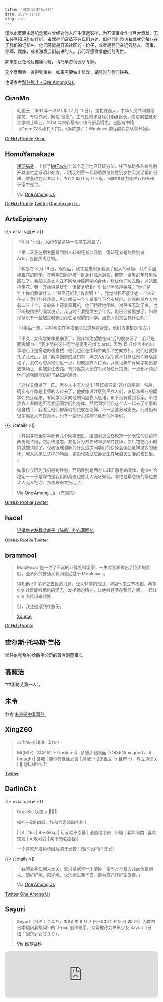 ```yaml
---
title: "纪念我们的伙伴们"
date: 2024-11-18
slug: rip
---
```


<style>
    html {
        filter: grayscale(100%);
    }
</style>

谨以此页面永远纪念那些曾经对他人产生深远影响、为开源事业作出巨大贡献、无私分享知识的伙伴们。虽然他们已经不在我们身边，但他们的灵魂和成就仍然存在于我们的记忆中。他们可能是开源社区的一份子，或者是我们亲近的朋友、同事、导师、偶像，或者激发我们前进的人。我们深感痛惜他们的离世。

如果您正在经历健康问题，请尽早咨询医疗专家。

这个页面会一直得到维护，如果需要做出修改，请随时与我们联系。

也请参考[那些秋叶 - One Among Us](https://one-among.us/)。

## QianMo

> 毛星云（1991 年—2021 年 12 月 11 日），湖北宜昌人，中华人民共和国程序员、专栏作家，网名“浅墨”。生前任腾讯游戏引擎组组长。南京航空航天大学硕士毕业，2014 年微软最有价值专家奖得主。出版有书籍《OpenCV3 编程入门》，《逐梦旅程：Windows 游戏编程之从零开始》。

[GitHub Profile](https://github.com/QianMo) [Zhihu](https://zhuanlan.zhihu.com/game-programming)

## HomoYamakaze

> [浅羽猫头](https://twitter.com/homoyamakaze)，上传了[MtF.wiki](https://mtf.wiki/zh-cn/docs/psyco/liaoning/liu-hong/)上首个辽宁地区开证方法，线下协助多名跨性别开具易性症证明和处方，和浅羽织雪一起帮助数位跨性别女性买到了低价日雌，数量约在百盒以上。2022 年 11 月 9 日晚，因网络暴力导致双相发作于家中逝世。
>
> Via [One Among Us](https://one-among.us/profile/homoyamakaze/)

[GitHub Profile](https://github.com/HomoYamakaze) [Twitter](https://web.archive.org/web/20221209083008/https://twitter.com/homoyamakaze) [One Among Us](https://one-among.us/profile/homoyamakaze/)

## ArtsEpiphany

{{< details 展开 >}}

> 『3 月 15 日，大家传言清华一名学生离世了。
>
> 『第二天我在朋友圈看到别人转的死者公开信，得知死者是跨性别者 Arts，是自杀离世的。
>
> 『也是在 3 月 16 日，晚饭后，我在食堂附近看见了很大的动静。几个手里捧着花的同学，在紫荆园附近被一群身材高大魁梧、都穿一身黑的年轻男性围住了。看起来黑衣人在不断地冲撞同学的身体，堵住他们的去路，并试图抢走花。我一开始只是好奇，但反复听到一个女同学高声哭喊：“你们是谁！你们要做什么！”甚至还听到“救命啊！” ，我觉得我不能让她一个人处在这么危险的环境里，所以想留一会儿看看会不会有危险。四周的黑衣人怕有二三十个，有的头上还戴着耳机。他们持续地围堵，对哭喊无动于衷，也不听被围住的同学说话。我当时不清楚发生了什么，但已经很愤怒了。如果现场没有一些被哭喊吸引而驻足观望的同学，黑衣人们又会做什么呢？
>
> 『（事后一想，平时也没在学校里见过这样的身影，他们肯定都是便衣。）
>
> 『不久，女同学好像更崩溃了，她非常绝望地在喊“我的朋友死了！我只是要哀悼 ta！”我才明白这些同学是要用花悼念 arts，因为 15 日传言中的出事地点正是旁边的宿舍楼，他们也正在围堵中向那个方向挣扎。他们也就挣扎了几米远，到了紫荆园前的路口中，黑衣人们似乎就不打算让他们继续挪动了。我往前想离他们近一点，但被黑衣人拦着。我看见其中有同学提出想去操场上，也被封住去路。有的黑衣人还在对现场进行拍摄，一点都不顾忌他们的包围圈妨碍了路口的通行。
>
> 『这样又僵持了一阵。黑衣人中有人说出“等校领导来”这样的字眼。然后，确实有个像是老师的人过来了，他就像没注意到黑衣人们，直接和捧花的同学们交涉起来。有同学大声向他质问黑衣人是谁，似乎没有得到答案，不过黑衣人此时也不再紧逼同学们的身体。然后同学们和这个人一起去了出事的宿舍楼下，我看见他们安静地把花放在墙脚，不一会就分散离去。此时仍有很多黑衣人守在原地，也有一些分头尾随了离开的同学们。

{{< /details >}}

> 『其实学校里每年都有几个同学去世，这些消息会在校方一如既往的封锁中曲折地传播，然后被遗忘。我也曾为去世的同学摆花哀悼，然后花在几小时内就被清除了。但我很难理解为什么这次同学们的哀悼会遇到这样激烈的破坏，我从未见过这样的场面，更没想象过它会发生在我每天生活的校园里。 』
>
> 如果仅仅因为我们是跨性别，而跨性别是西方 LGBT 思想的载体，危害社会稳定ーー于是哪怕是我们的离去也要让人无从知晓，哪怕是最悲伤的事也要让人无从纪念，那我真的太伤心了。
>
> Via [One Among Us](https://one-among.us/profile/ArtsEpiphany/) （有摘录）

[GitHub Profile](https://github.com/ArtsEpiphany) [Twitter](https://web.archive.org/web/20230526074730/https://twitter.com/ArtsEpiphany1)

## haoel

> [记录您对左耳朵耗子（陈皓）的点滴回忆](https://github.com/megaease/Remembering-Haoel)

[GitHub Profile](https://github.com/haoel) [Twitter](https://web.archive.org/web/20230526075708/https://twitter.com/haoel)

## brammool

> Moolenaar 是一位了不起的计算机科学家，一生对业界做出了巨大的贡献，业界外的普通人也间接受益于 Moolenaar。
>
> 得知他 60 多岁就去世的消息，让人非常的难过。祝福他来生有福报。希望 vim 社区能继承他的遗志，发扬他的精神，让他继续活在我们之间，一起让 vim 变得越来越好。
>
> 但，我还是感到很悲伤。
>
> [Source](https://github.com/vim/vim/issues/12730)

[GitHub Profile](https://github.com/brammool)

## 查尔斯·托马斯·芒格

曾任伯克希尔·哈撒韦公司的首席副董事长。

## 高耀洁

“中国防艾第一人”。

## 朱令

参考 [朱令铊中毒事件](https://zh.wikipedia.org/wiki/%E6%9C%B1%E4%BB%A4%E9%93%8A%E4%B8%AD%E6%AF%92%E4%BA%8B%E4%BB%B6)。

## XingZ60

> 未命名-星璃璃（幻梦）
>
> Mt(MtF) \| SCP MTF Upsilon-4 \| 多重人格侧面 \| CN&EN(no good at it though) \| 含糖 \| 偶尔有暴躁发言 \| 屏蔽一切无推文 fo 且审 fo，与立场无关 \| 💫 @LiAlH4_Tr

[Twitter](https://archive.ph/7l6Vm)

## DarlinChit

{{< details 展开 >}}
> Gravelle 咲夜ャ 🍥🏳️‍⚧️
>
> 喵呜~我是白纸，想和大家贴贴抱抱！
>
> \| 18 \| 165 \| 45~58kg \| 可涩涩不面基 \| 全能程序员 \| 断糖 \| 喜欢同类 \| 喜欢交友 \| 可攻可受 \| 某不知名狐狸 \|
>
> 一个喜欢开发色情游戏的开发者！(暂时没时间开发)

{{< /details >}}

> 「我的死与任何人无关，这只是我的一个选择，请千万不要为此而仇恨别人。请好好地、阳光地、快乐地生活下去，请为自己好好生活着。」
>
> Via [One Among Us](https://one-among.us/profile/DarlinChit/)

[Twitter](https://web.archive.org/web/20240125113323/https://nitter.tux.pizza/DarlinChit) [One Among Us](https://one-among.us/profile/DarlinChit/)

## Sayuri

> Sayuri（日语：さユり，1996 年 6 月 7 日—2024 年 9 月 20 日）为来自日本福冈县福冈市的 J-pop 创作歌手，又常被称为缺氧少女 Sayuri（日语：酸欠少女さユり）。
>
> [Via 维基百科](https://zh.wikipedia.org/zh-cn/Sayuri)

<iframe style="border-radius:12px" src="https://open.spotify.com/embed/track/1yt4wO7dKCwsfjch8SN9aU?utm_source=generator" width="100%" height="152" frameBorder="0" allowfullscreen="" allow="autoplay; clipboard-write; encrypted-media; fullscreen; picture-in-picture" loading="lazy"></iframe>
